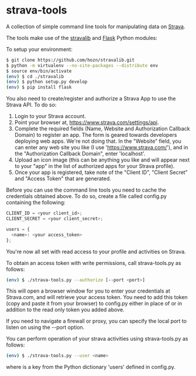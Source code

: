# strava-tools

A collection of simple command line tools for manipulating data on [Strava](http://strava.com/).

The tools make use of the [stravalib](https://github.com/hozn/stravalib.git/) and [Flask](http://flask.pocoo.org/) Python modules:

To setup your environment:

```bash
$ git clone https://github.com/hozn/stravalib.git
$ python -m virtualenv --no-site-packages --distribute env
$ source env/bin/activate
(env) $ cd ./stravalib
(env) $ python setup.py develop
(env) $ pip install flask
```

You also need to create/register and authorize a Strava App to use the Strava API. To do so:

1. Login to your Strava account.
2. Point your browser at, https://www.strava.com/settings/api.
3. Complete the required fields (Name, Website and Authorization Callback Domain) to register an app. The form is geared towards developers deploying web apps. We're not doing that. In the "Website" field, you can enter any web site you like (I use 'https://www.strava.com/'), and
in the "Authorization Callback Domain", enter 'localhost'.
4. Upload an icon image (this can be anything you like and will appear next to your "app" in the list of authorized apps for your Strava profile).
5. Once your app is registered, take note of the "Client ID", "Client Secret" and "Access Token" that are generated.

Before you can use the command line tools you need to cache the credentials obtained above. To do so, create a file called config.py containing the following:

```python
CLIENT_ID = <your client_id>;
CLIENT_SECRET = <your client_secret>;

users = {
  <name>: <your access_token>
};
```

You're now all set with read access to your profile and activities on Strava.

To obtain an access token with write permissions, call strava-tools.py as follows:

```bash
(env) $ ./strava-tools.py --authorize [--port <port>]
```

This will open a browser window for you to enter your credentials at Strava.com, and will retrieve your access token. You need to add this token (copy and paste it from your browser) to config.py either in place of or in addition to the read only token you added above.

If you need to navigate a firewall or proxy, you can specify the local port to listen on using the --port option.

You can perform operation of your strava activities using strava-tools.py as follows:

```bash
(env) $ ./strava-tools.py --user <name>
```

where <name> is a key from the Python dictionary 'users' defined in config.py.
